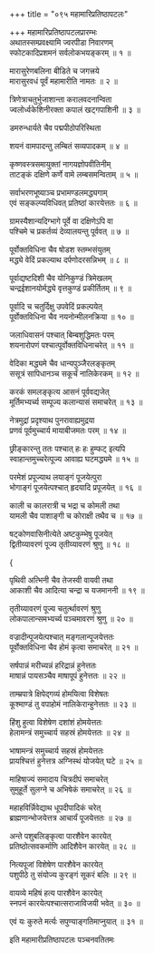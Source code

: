 +++
title = "०९५ महामारिप्रतिष्ठापटलः"

+++
महामारिप्रतिष्ठापटलप्रारम्भः    
अथातस्सम्प्रवक्ष्यामि ज्वरपीडा निवारणम्  
स्फोटकादिप्रशमनं सर्वलोकभयङ्करम् ॥ १ ॥


मारासुरेणबलिना बीडिते च जगत्त्रये  
मारासुरवधं पूर्वं महामारीति नामतः ॥ २ ॥


त्रिणेत्राचतुर्भुजाशान्ता करालवदनान्विता  
ज्वलोर्ध्वकेशिनीरक्ता कपालं खट्गपाशिनी ॥ ३ ॥


डमरुन्धार्यते चैव पद्मपीठोपरिस्थिता  

शयनं वामपादन्तु लम्बितं सव्यपादकम् ॥ ४ ॥


कृष्णवस्त्रसमायुक्तां नागयज्ञोपवीतिनीम्  
ताटङ्कं दक्षिणे कर्णे वामे लम्बसमन्विताम् ॥ ५ ॥


सर्वाभरणभूष्याञ्च प्रभामण्डलमद्ध्यगाम्  
एवं सङ्कल्प्यविधिवत् प्रतिष्ठां कारयेत्ततः ॥ ६ ॥


ग्रामस्यैशान्यदिग्भागे पूर्वे वा दक्षिणेऽपि वा  
पश्चिमे च प्रकर्तव्यं देव्यालयन्तु पूर्ववत् ॥ ७ ॥


पूर्वोक्तविधिना चैव षोडश स्तम्भसंयुतम्  
मद्ध्ये वेदिं प्रकल्याथ दर्पणोदरसन्निभम् ॥ ८ ॥


पूर्वाद्यष्टदिशी चैव योनिकुण्डं त्रिमेखलम्  
चन्द्रईशानयोर्मद्ध्ये वृत्तकुण्डं प्रकीर्तितम् ॥ ९ ॥


पूर्वादि च चतुर्दिक्षु उपवेदिं प्रकल्पयेत्  
पूर्वोक्तविधिना चैव नयनोन्मीलनक्रिया ॥ १० ॥


जलाधिवासनं पश्चात् बिम्बशुद्धिमतः परम्  
शयनारोपणं पश्चात्पूर्वोक्तविधिनाचरेत् ॥ ११ ॥


वेदिका मद्ध्यमे चैव धान्यपुञ्जैरलङ्कृतम्  
ससूत्रं सापिधानञ्च सकूर्चं नालिकेरकम् ॥ १२ ॥


करकं समलङ्कृत्य आसनं पूर्ववद्यजेत्  
मूर्तिमभ्यर्च्य सम्पूज्य कलान्यासं समाचरेत् ॥ १३ ॥


नेत्रमुद्रां प्रदृश्याथ पुनरावाह्यमुद्रया  
प्रणवं पूर्वमुच्चार्य मायाबीजमतः परम् ॥ १४ ॥


छ्रीङ्कारन्तु ततः पश्चात् हः हः हुम्फट् इत्यपि  
स्वाहान्तमुच्चरेत्पूज्य आवाह्य घटमद्ध्यमे ॥ १५ ॥


परमेशं प्रपूज्याथ लयाङ्गं पूजयेत्पुरा  
भोगाङ्गं पूजयेत्पश्चात् हृदयादि प्रपूजयेत् ॥ १६ ॥


काली च कालरात्री च भद्रा च कोमली तथा  
यामली चैव पाशाङ्गी च कोराक्षी तथैव च ॥ १७ ॥


षट्कोणवासिनीत्येते अष्टकुम्भेषु पूजयेत्  
द्वितीय्यावरणं पूज्य तृतीय्यावरणं श्रुणु ॥ १८ ॥



{          

पृथिवी अत्भिनी चैव तेजस्वी वायवी तथा  
आकाशी चैव आदित्या चन्द्रा च यजमाननी ॥ १९ ॥


तृतीय्यावरणं पूज्य चतुर्त्थावरणं श्रुणु  
लोकपालान्समभ्यर्च्य पञ्चमावरणं श्रुणु ॥ २० ॥


वज्रादीन्पूजयेत्पश्चात् मङ्गलान्पूजयेत्ततः  
पूर्वोक्तविधिना चैव होमं कृत्वा समाचरेत् ॥ २१ ॥


सर्षपान्नं मरीच्यन्नं हरिद्रान्नं हुनेत्ततः  
माषान्नं पायसञ्चैव माषापूपं हुनेत्ततः ॥ २२ ॥


ताम्म्रपात्रे क्षिपेद्गव्यं होमयित्वा विशेषतः  
कूश्माण्डं तु वपाहोमं नालिकेरान्हुनेत्ततः ॥ २३ ॥


हिंशु हुत्वा विशेषेण दशांशं होमयेत्ततः  
हेलामन्त्रं समुच्चार्य सहस्रं होमयेत्ततः ॥ २४ ॥


भाषामन्त्रं समुच्चार्य सहस्रं होमयेत्ततः  
प्रायश्चित्तं हुनेत्तत्र अग्निस्थं योजयेत् घटे ॥ २५ ॥


माहिषाज्यं समादाय चित्रदीपं समाचरेत्  
सुमुहूर्ते सुलग्ने च अभिषेकं समाचरेत् ॥ २६ ॥


महाहविर्न्निवेद्याथ धूपदीपादिकं चरेत्  
ब्राह्मणान्भोजयेत्तत्र आचार्यं पूजयेत्ततः ॥ २७ ॥


अन्ते पशुबलिङ्कृत्वा पारशैवेन कारयेत्  
प्रतिष्ठोत्सवकर्माणि आदिशैवेन कारयेत् ॥ २८ ॥


नित्यपूजां विशेषेण पारशैवेन कारयेत्  
पशुपीठे तु संयोज्य कुरङ्गं सूकरं बलिः ॥ २९ ॥


वायव्ये महिषं हत्य पारशैवेन कारयेत्  
स्नपनं कारयेत्पश्चात्सराजाविजयी भवेत् ॥ ३० ॥


एवं यः कुरुते मर्त्यः सपुण्याङ्गतिमाप्नुयात् ॥ ३१ ॥


इति महामारीप्रतिष्ठापटलः पञ्चनवतितमः  
